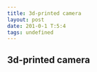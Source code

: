 ```yaml
---
title: 3d-printed camera
layout: post
date: 201-0-1 T:5:4
tags: undefined
---
```

## 3d-printed camera

